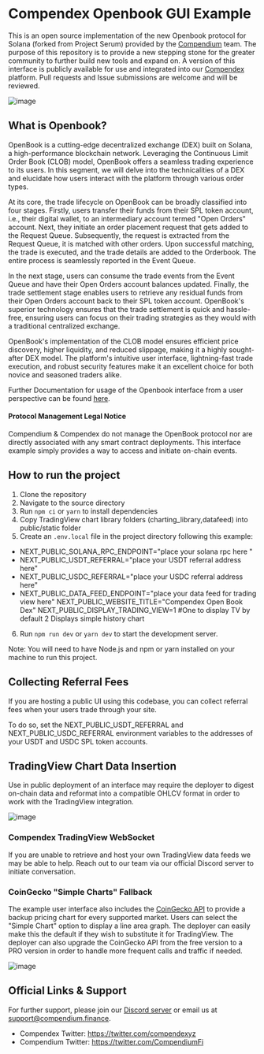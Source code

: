 # Compendex Openbook GUI Example

This is an open source implementation of the new Openbook protocol for Solana (forked from Project Serum) provided by the [Compendium](https://docs.compendium.finance) team. The purpose of this repository is to provide a new stepping stone for the greater community to further build new tools and expand on. A version of this interface is publicly available for use and integrated into our [Compendex](https://sol.compendex.xyz) platform. Pull requests and Issue submissions are welcome and will be reviewed.

![image](https://user-images.githubusercontent.com/36686278/227060628-ee55ab72-513d-40af-84d6-dc755e839659.png)

## What is Openbook?

OpenBook is a cutting-edge decentralized exchange (DEX) built on Solana, a high-performance blockchain network. Leveraging the Continuous Limit Order Book (CLOB) model, OpenBook offers a seamless trading experience to its users. In this segment, we will delve into the technicalities of a DEX and elucidate how users interact with the platform through various order types.

At its core, the trade lifecycle on OpenBook can be broadly classified into four stages. Firstly, users transfer their funds from their SPL token account, i.e., their digital wallet, to an intermediary account termed "Open Orders" account. Next, they initiate an order placement request that gets added to the Request Queue. Subsequently, the request is extracted from the Request Queue, it is matched with other orders. Upon successful matching, the trade is executed, and the trade details are added to the Orderbook. The entire process is seamlessly reported in the Event Queue.

In the next stage, users can consume the trade events from the Event Queue and have their Open Orders account balances updated. Finally, the trade settlement stage enables users to retrieve any residual funds from their Open Orders account back to their SPL token account. OpenBook's superior technology ensures that the trade settlement is quick and hassle-free, ensuring users can focus on their trading strategies as they would with a traditional centralized exchange.

OpenBook's implementation of the CLOB model ensures efficient price discovery, higher liquidity, and reduced slippage, making it a highly sought-after DEX model. The platform's intuitive user interface, lightning-fast trade execution, and robust security features make it an excellent choice for both novice and seasoned traders alike.

Further Documentation for usage of the Openbook interface from a user perspective can be found [here](https://docs.compendium.finance/decentralized-trading-tools/solana-integrations/openbook-spot-markets).

#### Protocol Management Legal Notice

Compendium & Compendex do not manage the OpenBook protocol nor are directly associated with any smart contract deployments. This interface example simply provides a way to access and initiate on-chain events.

## How to run the project

1. Clone the repository
2. Navigate to the source directory
3. Run `npm ci` or `yarn` to install dependencies
4. Copy TradingView chart library folders (charting_library,datafeed) into public/static folder
5. Create an `.env.local` file in the project directory following this example:

- NEXT_PUBLIC_SOLANA_RPC_ENDPOINT="place your solana rpc here "
- NEXT_PUBLIC_USDT_REFERRAL="place your USDT referral address here"
- NEXT_PUBLIC_USDC_REFERRAL="place your USDC referral address here"
- NEXT_PUBLIC_DATA_FEED_ENDPOINT="place your data feed for trading view here"
  NEXT_PUBLIC_WEBSITE_TITLE="Compendex Open Book Dex"
  NEXT_PUBLIC_DISPLAY_TRADING_VIEW=1 #One to display TV by default 2 Displays simple history chart 

6. Run `npm run dev` or `yarn dev` to start the development server.

Note: You will need to have Node.js and npm or yarn installed on your machine to run this project.

## Collecting Referral Fees

If you are hosting a public UI using this codebase, you can collect referral fees when your users trade through your site.

To do so, set the NEXT_PUBLIC_USDT_REFERRAL and NEXT_PUBLIC_USDC_REFERRAL environment variables to the addresses of your USDT and USDC SPL token accounts.

## TradingView Chart Data Insertion

Use in public deployment of an interface may require the deployer to digest on-chain data and reformat into a compatible OHLCV format in order to work with the TradingView integration.

![image](https://user-images.githubusercontent.com/36686278/227062566-81ab8804-c696-4b74-8310-03100869ec1b.png)

### Compendex TradingView WebSocket

If you are unable to retrieve and host your own TradingView data feeds we may be able to help. Reach out to our team via our official Discord server to initiate conversation.

### CoinGecko "Simple Charts" Fallback

The example user interface also includes the [CoinGecko API](https://www.coingecko.com/en/api) to provide a backup pricing chart for every supported market. Users can select the "Simple Chart" option to display a line area graph. The deployer can easily make this the default if they wish to substitute it for TradingView. The deployer can also upgrade the CoinGecko API from the free version to a PRO version in order to handle more frequent calls and traffic if needed.

![image](https://user-images.githubusercontent.com/36686278/227062603-fce438ad-d57b-42b9-96c5-f595bec787e0.png)

## Official Links & Support

For further support, please join our [Discord server](https://discord.gg/compendium-pendax-846967032288509953) or email us at support@compendium.finance.

- Compendex Twitter: https://twitter.com/compendexyz
- Compendium Twitter: https://twitter.com/CompendiumFi

